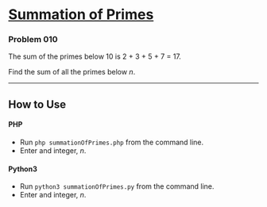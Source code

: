 # [Summation of Primes](https://projecteuler.net/problem=10)

### Problem 010

The sum of the primes below 10 is 2 + 3 + 5 + 7 = 17.

Find the sum of all the primes below *n*.

---

## How to Use

#### **PHP**

* Run `php summationOfPrimes.php` from the command line.
* Enter and integer, *n*.


#### **Python3**

* Run `python3 summationOfPrimes.py` from the command line.
* Enter and integer, *n*.

